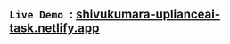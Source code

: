 ## `Live Demo `: [shivukumara-uplianceai-task.netlify.app](shivukumara-uplianceai-task.netlify.app)
